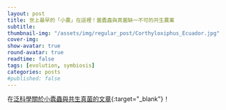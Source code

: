```yaml
---
layout: post
title: 世上最早的「小農」在這裡！菌蠹蟲與真菌缺一不可的共生農業
subtitle:
thumbnail-img: "/assets/img/regular_post/Corthyloxiphus_Ecuador.jpg"
cover-img:
show-avatar: true
round-avatar: true
readtime: false
tags: [evolution, symbiosis]
categories: posts
#published: false
---
```

在[泛科學關於小蠹蟲與共生真菌的文章](https://pansci.asia/archives/189833?fbclid=IwAR3ydVshZ4KCN3hdfc3_WEGM_nhzYYsGnKYRyGkRFXwtkm8llDXwWJpZ-bU){:target="_blank"}！

